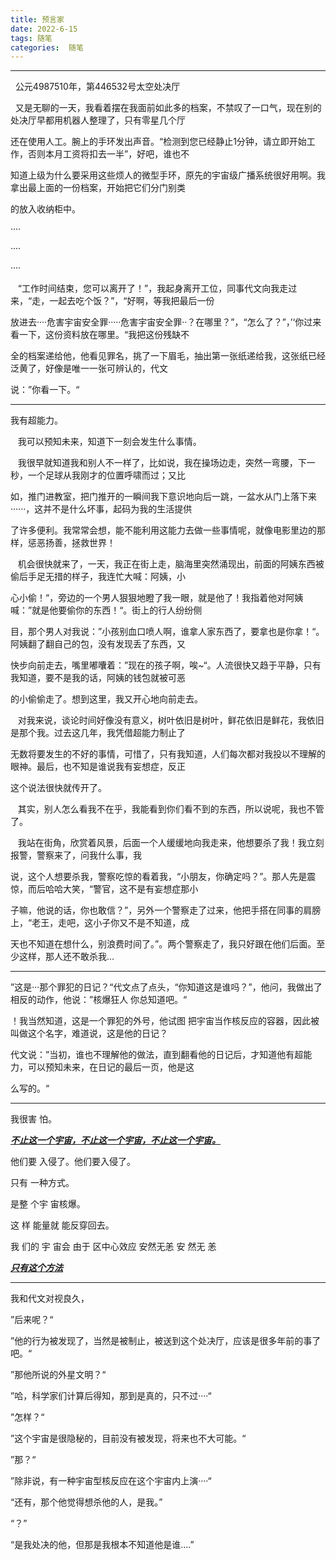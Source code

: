 ```yaml
---
title: 预言家
date: 2022-6-15
tags: 随笔
categories:  随笔
---
```



---

  公元4987510年，第446532号太空处决厅

  又是无聊的一天，我看着摆在我面前如此多的档案，不禁叹了一口气，现在别的处决厅早都用机器人整理了，只有零星几个厅

还在使用人工。腕上的手环发出声音。“检测到您已经静止1分钟，请立即开始工作，否则本月工资将扣去一半”，好吧，谁也不

知道上级为什么要采用这些烦人的微型手环，原先的宇宙级广播系统很好用啊。我拿出最上面的一份档案，开始把它们分门别类

的放入收纳柜中。

····

····

····

   “工作时间结束，您可以离开了！”，我起身离开工位，同事代文向我走过来，“走，一起去吃个饭？”，“好啊，等我把最后一份

放进去····危害宇宙安全罪·····危害宇宙安全罪··？在哪里？”，“怎么了？”，’‘你过来看一下，这份资料放在哪里。“我把这份残缺不

全的档案递给他，他看见罪名，挑了一下眉毛，抽出第一张纸递给我，这张纸已经泛黄了，好像是唯一一张可辨认的，代文

说：”你看一下。“

---

我有超能力。

   我可以预知未来，知道下一刻会发生什么事情。

   我很早就知道我和别人不一样了，比如说，我在操场边走，突然一弯腰，下一秒，一个足球从我刚才的位置呼啸而过；又比

如，推门进教室，把门推开的一瞬间我下意识地向后一跳，一盆水从门上落下来······，这并不是什么坏事，起码为我的生活提供

了许多便利。我常常会想，能不能利用这能力去做一些事情呢，就像电影里边的那样，惩恶扬善，拯救世界！

   机会很快就来了，一天，我正在街上走，脑海里突然涌现出，前面的阿姨东西被偷后手足无措的样子，我连忙大喊：阿姨，小

心小偷！“，旁边的一个男人狠狠地瞪了我一眼，就是他了！我指着他对阿姨喊：”就是他要偷你的东西！“。街上的行人纷纷侧

目，那个男人对我说：”小孩别血口喷人啊，谁拿人家东西了，要拿也是你拿！“。阿姨翻了翻自己的包，没有发现丢了东西，又

快步向前走去，嘴里嘟囔着：”现在的孩子啊，唉~“。人流很快又趋于平静，只有我知道，要不是我的话，阿姨的钱包就被可恶

的小偷偷走了。想到这里，我又开心地向前走去。

   对我来说，谈论时间好像没有意义，树叶依旧是树叶，鲜花依旧是鲜花，我依旧是那个我。过去这几年，我凭借超能力制止了

无数将要发生的不好的事情，可惜了，只有我知道，人们每次都对我投以不理解的眼神。最后，也不知是谁说我有妄想症，反正

这个说法很快就传开了。

   其实，别人怎么看我不在乎，我能看到你们看不到的东西，所以说呢，我也不管了。

   我站在街角，欣赏着风景，后面一个人缓缓地向我走来，他想要杀了我！我立刻报警，警察来了，问我什么事，我

说，这个人想要杀我，警察吃惊的看着我，“小朋友，你确定吗？”。那人先是震惊，而后哈哈大笑，“警官，这不是有妄想症那小

子嘛，他说的话，你也敢信？”，另外一个警察走了过来，他把手搭在同事的肩膀上，“老王，走吧，这小子你又不是不知道，成

天也不知道在想什么，别浪费时间了。”。两个警察走了，我只好跟在他们后面。至少这样，那人还不敢杀我...

---

”这是···那个罪犯的日记？“代文点了点头，“你知道这是谁吗？”，他问，我做出了相反的动作，他说：”核爆狂人 你总知道吧。“

！我当然知道，这是一个罪犯的外号，他试图 把宇宙当作核反应的容器，因此被叫做这个名字，难道说，这是他的日记？

代文说：”当初，谁也不理解他的做法，直到翻看他的日记后，才知道他有超能力，可以预知未来，在日记的最后一页，他是这

么写的。“

---

我很害 怕。

***<u>不止这一个宇宙，不止这一个宇宙，不止这一个宇宙。</u>***

他们要 入侵了。他们要入侵了。

只有 一种方式。

是整 个宇 宙核爆。

这 样 能量就 能反穿回去。

我 们的 宇 宙会 由于 区中心效应 安然无恙 安 然无 恙

***<u>只有这个方法</u>***

---

我和代文对视良久，

”后来呢？“

”他的行为被发现了，当然是被制止，被送到这个处决厅，应该是很多年前的事了吧。“

”那他所说的外星文明？“

”哈，科学家们计算后得知，那到是真的，只不过····“

”怎样？“

”这个宇宙是很隐秘的，目前没有被发现，将来也不大可能。“

”那？“

”除非说，有一种宇宙型核反应在这个宇宙内上演····“

“还有，那个他觉得想杀他的人，是我。”

“？”

“是我处决的他，但那是我根本不知道他是谁....”
